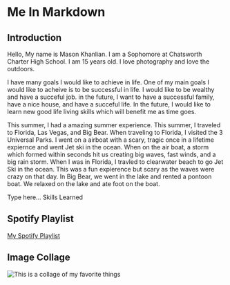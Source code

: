 # Me In Markdown
## Introduction
Hello, My name is Mason Khanlian. I am a Sophomore at Chatsworth Charter High School. I am 15 years old. I love photography and love the outdoors.

I have many goals I would like to achieve in life. One of my main goals I would like to acheive is to be successful in life. I would like to be wealthy and have a succeful job. in the future, I want to have a successful family, have a nice house, and have a succeful life. In the future, I would like to learn new good life living skills which will benefit me as time goes. 

This summer, I had a amazing summer experience. This summer, I traveled to Florida, Las Vegas, and Big Bear. When traveling to Florida, I visited the 3 Universal Parks. I went on a airboat with a scary, tragic once in a lifetime expiernce and went Jet ski in the ocean. When on the air boat, a storm which formed within seconds hit us creating big waves, fast winds, and a big rain storm. When I was in Florida, I travled to clearwater beach to go Jet Ski in the ocean. This was a fun expierence but scary as the waves were crazy on that day. In Big Bear, we went in the lake and rented a pontoon boat. We relaxed on the lake and ate foot on the boat. 

Type here... Skills Learned
## Spotify Playlist
[My Spotify Playlist](https://open.spotify.com/playlist/2nOBK6BOtDMpI4hsF6SvhI?si=ynFEdj5jQaet2fIQQ3EHsA)
## Image Collage
![This is a collage of my favorite things]()
